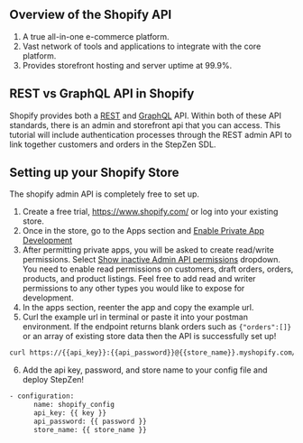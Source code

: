 ## Overview of the Shopify API <a name="context"></a>

1. A true all-in-one e-commerce platform.
2. Vast network of tools and applications to integrate with the core platform.
3. Provides storefront hosting and server uptime at 99.9%.

## REST vs GraphQL API in Shopify <a name="context"></a>

Shopify provides both a <a href="https://shopify.dev/docs/admin-api/rest/reference" name="context">REST</a> and <a href="https://shopify.dev/docs/admin-api/graphql/reference" name="context">GraphQL</a> API.  Within both of these API standards, there is an admin and storefront api that you can access. This tutorial will include authentication processes through the REST admin API to link together customers and orders in the StepZen SDL.

## Setting up your Shopify Store

The shopify admin API is completely free to set up.

1. Create a free trial, https://www.shopify.com/ or log into your existing store.
2. Once in the store, go to the Apps section and <ins>Enable Private App Development</ins>
3. After permitting private apps, you will be asked to create read/write permissions. Select <ins>Show inactive Admin API permissions</ins> dropdown. You need to enable read permissions on customers, draft orders, orders, products, and product listings.  Feel free to add read and writer permissions to any other types you would like to expose for development.
4. In the apps section, reenter the app and copy the example url.
5. Curl the example url in terminal or paste it into your postman environment. If the endpoint returns blank orders such as `{"orders":[]}` or an array of existing store data then the API is successfully set up!
```bash
curl https://{{api_key}}:{{api_password}}@{{store_name}}.myshopify.com/admin/api/2021-01/orders.json
```
6. Add the api key, password, and store name to your config file and deploy StepZen!
```bash
- configuration:
      name: shopify_config
      api_key: {{ key }}
      api_password: {{ password }}
      store_name: {{ store_name }}
```
